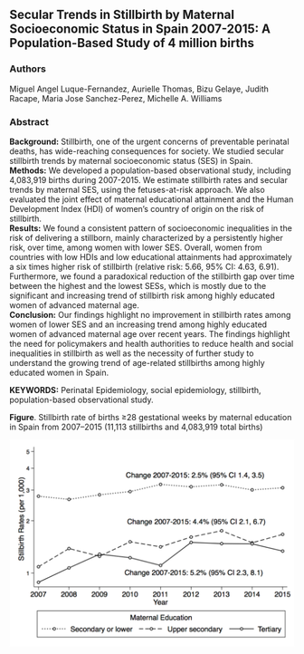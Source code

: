 
## Secular Trends in Stillbirth by Maternal Socioeconomic Status in Spain 2007-2015: A  Population-Based Study of 4 million births      
### Authors    
Miguel Angel Luque-Fernandez, Aurielle Thomas, Bizu Gelaye, Judith Racape, Maria Jose Sanchez-Perez, Michelle A. Williams 
### Abstract
**Background:** Stillbirth, one of the urgent concerns of preventable perinatal deaths, has wide-reaching consequences for society. We studied secular stillbirth trends by maternal socioeconomic status (SES) in Spain.   
**Methods:** We developed a population-based observational study, including 4,083,919 births during 2007-2015. We estimate stillbirth rates and secular trends by maternal SES, using the fetuses-at-risk approach. We also evaluated the joint effect of maternal educational attainment and the Human Development Index (HDI) of women’s country of origin on the risk of stillbirth.     
**Results:** We found a consistent pattern of socioeconomic inequalities in the risk of delivering a stillborn, mainly characterized by a persistently higher risk, over time, among women with lower SES. Overall, women from countries with low HDIs and low educational attainments had approximately a six times higher risk of stillbirth (relative risk: 5.66, 95% CI: 4.63, 6.91). Furthermore, we found a paradoxical reduction of the stillbirth gap over time between the highest and the lowest SESs, which is mostly due to the significant and increasing trend of stillbirth risk among highly educated women of advanced maternal age.   
**Conclusion:** Our findings highlight no improvement in stillbirth rates among women of lower SES and an increasing trend among highly educated women of advanced maternal age over recent years. The findings highlight the need for policymakers and health authorities to reduce health and social inequalities in stillbirth as well as the necessity of further study to understand the growing trend of age-related stillbirths among highly educated women in Spain.

**KEYWORDS:** Perinatal Epidemiology, social epidemiology, stillbirth, population-based observational study.

**Figure**. Stillbirth rate of births ≥28 gestational weeks by maternal education in Spain from 2007–2015 (11,113 stillbirths and 4,083,919 total births)  
    
![Figure Link](https://github.com/migariane/Stillbirth/blob/master/Figure.png)  

